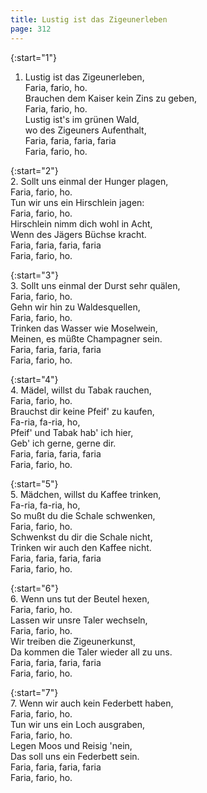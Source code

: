 ```yaml
---
title: Lustig ist das Zigeunerleben
page: 312
---  
```



{:start="1"}  
1. Lustig ist das Zigeunerleben,  
Faria, fario, ho.  
Brauchen dem Kaiser kein Zins zu geben,  
Faria, fario, ho.  
Lustig ist's im grünen Wald,  
wo des Zigeuners Aufenthalt,  
Faria, faria, faria, faria  
Faria, fario, ho.  


{:start="2"}  
2. Sollt uns einmal der Hunger plagen,  
Faria, fario, ho.  
Tun wir uns ein Hirschlein jagen:  
Faria, fario, ho.  
Hirschlein nimm dich wohl in Acht,  
Wenn des Jägers Büchse kracht.  
Faria, faria, faria, faria  
Faria, fario, ho.  


{:start="3"}  
3. Sollt uns einmal der Durst sehr quälen,  
Faria, fario, ho.  
Gehn wir hin zu Waldesquellen,  
Faria, fario, ho.  
Trinken das Wasser wie Moselwein,  
Meinen, es müßte Champagner sein.  
Faria, faria, faria, faria  
Faria, fario, ho.  


{:start="4"}  
4. Mädel, willst du Tabak rauchen,  
Faria, fario, ho.  
Brauchst dir keine Pfeif' zu kaufen,  
Fa-ria, fa-ria, ho,  
Pfeif' und Tabak hab' ich hier,  
Geb' ich gerne, gerne dir.  
Faria, faria, faria, faria  
Faria, fario, ho.  


{:start="5"}  
5. Mädchen, willst du Kaffee trinken,  
Fa-ria, fa-ria, ho,  
So mußt du die Schale schwenken,  
Faria, fario, ho.  
Schwenkst du dir die Schale nicht,  
Trinken wir auch den Kaffee nicht.  
Faria, faria, faria, faria  
Faria, fario, ho.  


{:start="6"}  
6. Wenn uns tut der Beutel hexen,  
Faria, fario, ho.  
Lassen wir unsre Taler wechseln,  
Faria, fario, ho.  
Wir treiben die Zigeunerkunst,  
Da kommen die Taler wieder all zu uns.  
Faria, faria, faria, faria  
Faria, fario, ho.  


{:start="7"}  
7. Wenn wir auch kein Federbett haben,  
Faria, fario, ho.  
Tun wir uns ein Loch ausgraben,  
Faria, fario, ho.  
Legen Moos und Reisig 'nein,  
Das soll uns ein Federbett sein.  
Faria, faria, faria, faria  
Faria, fario, ho.  
   